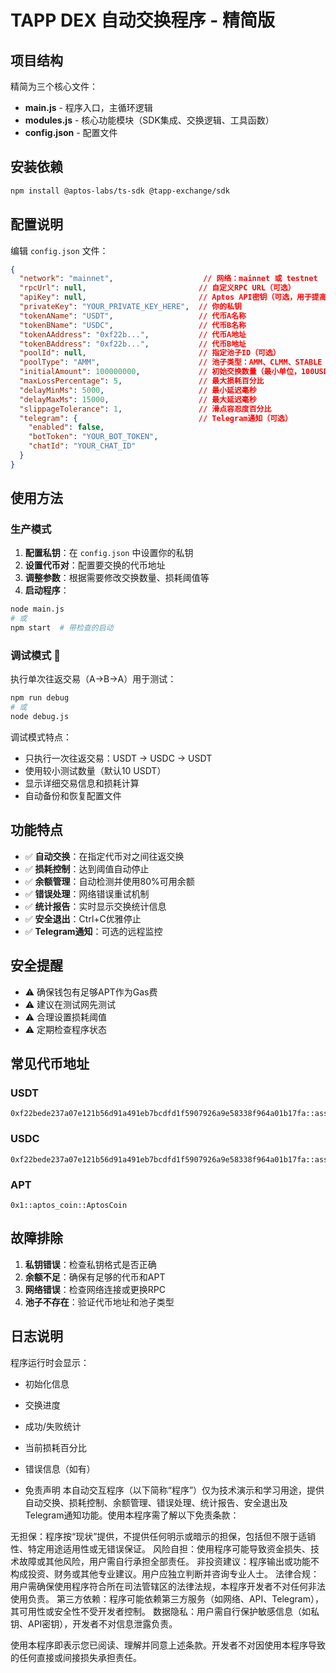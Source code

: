 # TAPP DEX 自动交换程序 - 精简版

## 项目结构

精简为三个核心文件：

- **main.js** - 程序入口，主循环逻辑
- **modules.js** - 核心功能模块（SDK集成、交换逻辑、工具函数）
- **config.json** - 配置文件

## 安装依赖

```bash
npm install @aptos-labs/ts-sdk @tapp-exchange/sdk
```

## 配置说明

编辑 `config.json` 文件：

```json
{
  "network": "mainnet",                    // 网络：mainnet 或 testnet
  "rpcUrl": null,                         // 自定义RPC URL（可选）
  "apiKey": null,                         // Aptos API密钥（可选，用于提高限制）
  "privateKey": "YOUR_PRIVATE_KEY_HERE",  // 你的私钥
  "tokenAName": "USDT",                   // 代币A名称
  "tokenBName": "USDC",                   // 代币B名称
  "tokenAAddress": "0xf22b...",           // 代币A地址
  "tokenBAddress": "0xf22b...",           // 代币B地址
  "poolId": null,                         // 指定池子ID（可选）
  "poolType": "AMM",                      // 池子类型：AMM、CLMM、STABLE
  "initialAmount": 100000000,             // 初始交换数量（最小单位，100USDT）
  "maxLossPercentage": 5,                 // 最大损耗百分比
  "delayMinMs": 5000,                     // 最小延迟毫秒
  "delayMaxMs": 15000,                    // 最大延迟毫秒
  "slippageTolerance": 1,                 // 滑点容忍度百分比
  "telegram": {                           // Telegram通知（可选）
    "enabled": false,
    "botToken": "YOUR_BOT_TOKEN",
    "chatId": "YOUR_CHAT_ID"
  }
}
```

## 使用方法

### 生产模式

1. **配置私钥**：在 `config.json` 中设置你的私钥
2. **设置代币对**：配置要交换的代币地址
3. **调整参数**：根据需要修改交换数量、损耗阈值等
4. **启动程序**：

```bash
node main.js
# 或
npm start  # 带检查的启动
```

### 调试模式 🔧

执行单次往返交易（A->B->A）用于测试：

```bash
npm run debug
# 或
node debug.js
```

调试模式特点：
- 只执行一次往返交易：USDT -> USDC -> USDT
- 使用较小测试数量（默认10 USDT）
- 显示详细交易信息和损耗计算
- 自动备份和恢复配置文件

## 功能特点

- ✅ **自动交换**：在指定代币对之间往返交换
- ✅ **损耗控制**：达到阈值自动停止
- ✅ **余额管理**：自动检测并使用80%可用余额
- ✅ **错误处理**：网络错误重试机制
- ✅ **统计报告**：实时显示交换统计信息
- ✅ **安全退出**：Ctrl+C优雅停止
- ✅ **Telegram通知**：可选的远程监控

## 安全提醒

- ⚠️ 确保钱包有足够APT作为Gas费
- ⚠️ 建议在测试网先测试
- ⚠️ 合理设置损耗阈值
- ⚠️ 定期检查程序状态

## 常见代币地址

### USDT
```
0xf22bede237a07e121b56d91a491eb7bcdfd1f5907926a9e58338f964a01b17fa::asset::USDT
```

### USDC
```
0xf22bede237a07e121b56d91a491eb7bcdfd1f5907926a9e58338f964a01b17fa::asset::USDC
```

### APT
```
0x1::aptos_coin::AptosCoin
```

## 故障排除

1. **私钥错误**：检查私钥格式是否正确
2. **余额不足**：确保有足够的代币和APT
3. **网络错误**：检查网络连接或更换RPC
4. **池子不存在**：验证代币地址和池子类型

## 日志说明

程序运行时会显示：
- 初始化信息
- 交换进度
- 成功/失败统计
- 当前损耗百分比
- 错误信息（如有）

- 免责声明
本自动交互程序（以下简称“程序”）仅为技术演示和学习用途，提供自动交换、损耗控制、余额管理、错误处理、统计报告、安全退出及Telegram通知功能。使用本程序需了解以下免责条款：

无担保：程序按“现状”提供，不提供任何明示或暗示的担保，包括但不限于适销性、特定用途适用性或无错误保证。
风险自担：使用程序可能导致资金损失、技术故障或其他风险，用户需自行承担全部责任。
非投资建议：程序输出或功能不构成投资、财务或其他专业建议。用户应独立判断并咨询专业人士。
法律合规：用户需确保使用程序符合所在司法管辖区的法律法规，本程序开发者不对任何非法使用负责。
第三方依赖：程序可能依赖第三方服务（如网络、API、Telegram），其可用性或安全性不受开发者控制。
数据隐私：用户需自行保护敏感信息（如私钥、API密钥），开发者不对信息泄露负责。

使用本程序即表示您已阅读、理解并同意上述条款。开发者不对因使用本程序导致的任何直接或间接损失承担责任。
